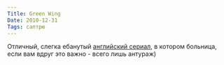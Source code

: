 ```yaml
---
Title: Green Wing
Date: 2010-12-31
Tags: саптрю
---
```


<div class="text"><p>Отличный, слегка ебанутый <a href="http://www.imdb.com/title/tt0423661/">английский сериал</a>, в котором больница, если вам вдруг это важно - всего лишь антураж)</p></div>
